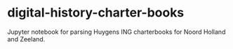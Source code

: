 # digital-history-charter-books
Jupyter notebook for parsing Huygens ING charterbooks for Noord Holland and Zeeland.
